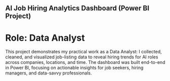 ## AI Job Hiring Analytics Dashboard (Power BI Project)
# Role: Data Analyst
This project demonstrates my practical work as a Data Analyst: I collected, cleaned, and visualized job-listing data to reveal hiring trends for AI roles across companies, locations, and time. The dashboard was built end-to-end in Power BI, focusing on actionable insights for job seekers, hiring managers, and data-savvy professionals.
